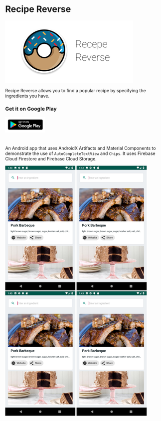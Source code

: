 # Recipe Reverse

<img src="screenshots/recipe-reverse-graphic.png" alt="App Graphic" height="200px"/>

Recipe Reverse allows you to find a popular recipe by specifying the ingredients you have.

### Get it on Google Play

<a href="https://play.google.com/store/apps/details?id=com.cognition.android.recipereverse"><img src="screenshots/google-play-badge.png" alt="Get it on Google Play" height="50px"/></a>

#

An Android app that uses AndroidX Artifacts and Material Components to demonstrate the use of ```AutoCompleteTextView``` and ```Chips```. It uses Firebase Cloud Firestore and Firebase Cloud Storage.

<img src="screenshots/screenshot-1.png" alt="Screenshot 1" height="400px"/>
<img src="screenshots/screenshot-1.png" alt="Screenshot 2" height="400px"/>
<img src="screenshots/screenshot-1.png" alt="Screenshot 4" height="400px"/>
<img src="screenshots/screenshot-1.png" alt="Screenshot 5" height="400px"/>